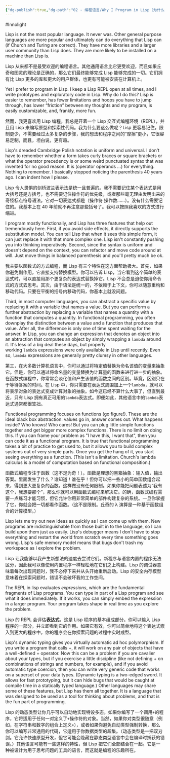 ```yaml
---
{"dg-publish":true,"dg-path":"02 - 编程语言/Why I Program in Lisp（为什么我用 Lisp 编程）.md","permalink":"/02 - 编程语言/Why I Program in Lisp（为什么我用 Lisp 编程）/","created":"2025-04-29T13:49:32.745+08:00","updated":"2025-04-29T14:04:27.915+08:00"}
---
```


#Innolight

Lisp is not the most popular language. It never was. Other general purpose languages are more popular and ultimately can do everything that Lisp can (if Church and Turing are correct). They have more libraries and a larger user community than Lisp does. They are more likely to be installed on a machine than Lisp is.

Lisp 从来都不是最受欢迎的编程语言。其他通用语言比它更受欢迎，而且如果丘奇和图灵的理论是正确的，那么它们最终能够完成 Lisp 能够完成的一切。它们拥有比 Lisp 更多的库和更大的用户群体，也更有可能被安装在计算机上。

Yet I prefer to program in Lisp. I keep a Lisp REPL open at all times, and I write prototypes and exploratory code in Lisp. Why do I do this? Lisp is easier to remember, has fewer limitations and hoops you have to jump through, has lower “friction” between my thoughts and my program, is easily customizable, and, frankly, more fun.

然而，我更喜欢用 Lisp 编程。我总是开着一个 Lisp 交互式编程环境（REPL），并且用 Lisp 来编写原型和探索性代码。我为什么要这么做呢？Lisp 更容易记住，限制更少，不需要经过太多复杂的步骤，我的想法和程序之间的“摩擦”更小，它很容易定制，而且，坦白说，更有趣。

Lisp's dreaded Cambridge Polish notation is uniform and universal. I don't have to remember whether a form takes curly braces or square brackets or what the operator precedency is or some weird punctuated syntax that was invented for no good reason. It is (operator operands ...) for everything. Nothing to remember. I basically stopped noticing the parenthesis 40 years ago. I can indent how I please.

Lisp 令人畏惧的剑桥波兰表示法是统一且普遍的。我不需要记住某个表达式是用大括号还是方括号，也不需要记住操作符的优先级，或者那些毫无理由发明出来的奇怪标点符号语法。它对一切表达式都是（操作符 操作数……）。没有什么需要记住的。我基本上在 40 年前就不再注意那些括号了。我可以按照我喜欢的方式进行缩进。

I program mostly functionally, and Lisp has three features that help out tremendously here. First, if you avoid side effects, it directly supports the substitution model. You can tell Lisp that when it sees this simple form, it can just replace it with that more complex one. Lisp isn't constantly pushing you into thinking imperatively. Second, since the syntax is uniform and doesn't depend on the context, you can refactor and move code around at will. Just move things in balanced parenthesis and you'll pretty much be ok.

我主要以函数式的方式编程，而 Lisp 有三个特性在这方面帮助极大。首先，如果你避免副作用，它直接支持替换模型。你可以告诉 Lisp，当它看到这个简单的表达式时，可以直接用那个更复杂的表达式替换掉它。Lisp 不会总是迫使你用命令式的方式去思考。其次，由于语法是统一的，不依赖于上下文，你可以随意重构和移动代码。只要在平衡的括号内移动代码，你基本上就没问题。

Third, in most computer languages, you can abstract a specific value by replacing it with a variable that names a value. But you can perform a further abstraction by replacing a variable that names a quantity with a function that computes a quantity. In functional programming, you often downplay the distinction between a value and a function that produces that value. After all, the difference is only one of time spent waiting for the answer. In Lisp, you can change an expression that denotes an object into an abtraction that computes an object by simply wrapping a `lambda` around it. It's less of a big deal these days, but properly working `lambda` expressions were only available in Lisp until recently. Even so, `lambda` expressions are generally pretty clumsy in other languages.

第三，在大多数计算机语言中，你可以通过将特定值替换为命名该值的变量来抽象它。但是，你可以通过将命名量的变量替换为计算量的函数来进行进一步的抽象。在函数式编程中，你常常会淡化值和产生该值的函数之间的区别。毕竟，区别只在于等待答案的时间。在 Lisp 中，你只需要在表达式周围加上一个`lambda`，就可以将表示对象的表达式变成计算对象的抽象。如今这已经不算什么大事了，但直到最近，只有 Lisp 拥有真正可用的`lambda`表达式。即便如此，其他语言中的`lambda`表达式通常都很笨拙。

Functional programming focuses on functions (go figure!). These are the ideal black box abstraction: values go in, answer comes out. What happens inside? Who knows! Who cares! But you can plug little simple functions together and get bigger more complex functions. There is no limit on doing this. If you can frame your problem as "I have this, I want that", then you can code it as a functional program. It is true that functional programming takes a bit of practice to get used to, but it allows you to build complex systems out of very simple parts. Once you get the hang of it, you start seeing everything as a function. (This isn't a limitation. Church's lambda calculus is a model of computation based on functional composition.)

函数式编程专注于函数（这不足为奇！）。函数是理想的黑箱抽象：输入值，输出答案。里面发生了什么？谁知道！谁在乎！但你可以把一些小的简单函数组合起来，得到更大更复杂的函数。这样做没有任何限制。如果你能把问题表述为“我有这个，我想要那个”，那么你就可以用函数式编程来解决它。的确，函数式编程需要一点练习才能习惯，但它允许你用非常简单的部件构建复杂的系统。一旦你掌握了它，你就会把一切都看作函数。（这不是限制。丘奇的 λ 演算是一种基于函数组合的计算模型。）

Lisp lets me try out new ideas as quickly as I can come up with them. New programs are indistinguishable from those built in to the language, so I can build upon them just as easily. Lisp's debugger means I don't have to stop everything and restart the world from scratch every time something goes wrong. Lisp's safe memory model means that bugs don't trash my workspace as I explore the problem.

Lisp 让我能够以我产生新想法的速度去尝试它们。新程序与语言内置的程序无法区分，因此我可以像使用内置程序一样轻松地在它们之上构建。Lisp 的调试器意味着每次出现问题时，我不必停下来并从头开始重新启动。Lisp 的安全内存模型意味着在探索问题时，错误不会破坏我的工作空间。

The REPL in lisp evaluates _expressions_, which are the fundamental fragments of Lisp programs. You can type in part of a Lisp program and see what it does immediately. If it works, you can simply embed the expression in a larger program. Your program takes shape in real time as you explore the problem.

Lisp 的 REPL 会评估**表达式**，这是 Lisp 程序的基本组成部分。你可以输入 Lisp 程序的一部分，并立即看到它的作用。如果它有效，你可以简单地将这个表达式嵌入到更大的程序中。你的程序会在你探索问题的过程中实时成型。

Lisp's dynamic typing gives you virtually automatic ad hoc polymorphism. If you write a program that calls +, it will work on any pair of objects that have a well-defined + operator. Now this can be a problem if you are cavalier about your types, but if you exercise a little discipline (like not defining + on combinations of strings and numbers, for example), and if you avoid automatic type coercion, then you can write very generic code that works on a superset of your data types. (Dynamic typing is a two-edged sword. It allows for fast prototyping, but it can hide bugs that would be caught at compile time in a statically typed language.) Other languages may share some of these features, but Lisp has them all together. It is a language that was designed to be used as a tool for thinking about problems, and that is the fun part of programming.

Lisp 的动态类型让你几乎可以自动地实现特设多态。如果你编写了一个调用`+`的程序，它将适用于任何一对定义了`+`操作符的对象。当然，如果你对类型很随意（例如，在字符串和数字的组合上定义`+`），或者如果你避免自动类型强制转换，那么你可以编写非常通用的代码，它适用于你数据类型的超集。（动态类型是一把双刃剑。它允许快速原型开发，但它可能会隐藏在静态类型语言中会在编译时捕获的错误。）其他语言可能有一些这样的特性，但 Lisp 把它们全部结合在一起。它是一种被设计为用于思考问题的工具的语言，而这就是编程的乐趣所在。